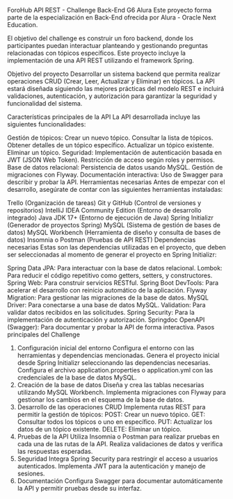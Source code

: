 
ForoHub API REST - Challenge Back-End G6 Alura
Este proyecto forma parte de la especialización en Back-End ofrecida por Alura - Oracle Next Education.

El objetivo del challenge es construir un foro backend, donde los participantes puedan interactuar planteando y gestionando preguntas relacionadas con tópicos específicos. Este proyecto incluye la implementación de una API REST utilizando el framework Spring.

Objetivo del proyecto
Desarrollar un sistema backend que permita realizar operaciones CRUD (Crear, Leer, Actualizar y Eliminar) en tópicos. La API estará diseñada siguiendo las mejores prácticas del modelo REST e incluirá validaciones, autenticación, y autorización para garantizar la seguridad y funcionalidad del sistema.

Características principales de la API
La API desarrollada incluye las siguientes funcionalidades:

Gestión de tópicos:
Crear un nuevo tópico.
Consultar la lista de tópicos.
Obtener detalles de un tópico específico.
Actualizar un tópico existente.
Eliminar un tópico.
Seguridad:
Implementación de autenticación basada en JWT (JSON Web Token).
Restricción de acceso según roles y permisos.
Base de datos relacional:
Persistencia de datos usando MySQL.
Gestión de migraciones con Flyway.
Documentación interactiva:
Uso de Swagger para describir y probar la API.
Herramientas necesarias
Antes de empezar con el desarrollo, asegúrate de contar con las siguientes herramientas instaladas:

Trello (Organización de tareas)
Git y GitHub (Control de versiones y repositorios)
IntelliJ IDEA Community Edition (Entorno de desarrollo integrado)
Java JDK 17+ (Entorno de ejecución de Java)
Spring Initializr (Generador de proyectos Spring)
MySQL (Sistema de gestión de bases de datos)
MySQL Workbench (Herramienta de diseño y consulta de bases de datos)
Insomnia o Postman (Pruebas de API REST)
Dependencias necesarias
Estas son las dependencias utilizadas en el proyecto, que deben ser seleccionadas al momento de generar el proyecto en Spring Initializr:

Spring Data JPA: Para interactuar con la base de datos relacional.
Lombok: Para reducir el código repetitivo como getters, setters, y constructores.
Spring Web: Para construir servicios RESTful.
Spring Boot DevTools: Para acelerar el desarrollo con reinicio automático de la aplicación.
Flyway Migration: Para gestionar las migraciones de la base de datos.
MySQL Driver: Para conectarse a una base de datos MySQL.
Validation: Para validar datos recibidos en las solicitudes.
Spring Security: Para la implementación de autenticación y autorización.
Springdoc OpenAPI (Swagger): Para documentar y probar la API de forma interactiva.
Pasos principales del Challenge
1. Configuración inicial del entorno
Configura el entorno con las herramientas y dependencias mencionadas.
Genera el proyecto inicial desde Spring Initializr seleccionando las dependencias necesarias.
Configura el archivo application.properties o application.yml con las credenciales de la base de datos MySQL.
2. Creación de la base de datos
Diseña y crea las tablas necesarias utilizando MySQL Workbench.
Implementa migraciones con Flyway para gestionar los cambios en el esquema de la base de datos.
3. Desarrollo de las operaciones CRUD
Implementa rutas REST para permitir la gestión de tópicos:
POST: Crear un nuevo tópico.
GET: Consultar todos los tópicos o uno en específico.
PUT: Actualizar los datos de un tópico existente.
DELETE: Eliminar un tópico.
4. Pruebas de la API
Utiliza Insomnia o Postman para realizar pruebas en cada una de las rutas de la API.
Realiza validaciones de datos y verifica las respuestas esperadas.
5. Seguridad
Integra Spring Security para restringir el acceso a usuarios autenticados.
Implementa JWT para la autenticación y manejo de sesiones.
6. Documentación
Configura Swagger para documentar automáticamente la API y permitir pruebas desde su interfaz.
